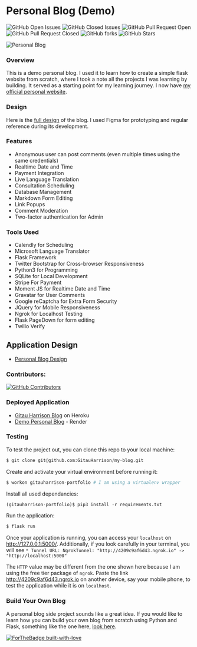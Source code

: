 # Personal Blog (Demo)

![GitHub Open Issues](https://img.shields.io/github/issues/GitauHarrison/my-blog) ![GitHub Closed Issues](https://img.shields.io/github/issues-closed/GitauHarrison/my-blog) ![GitHub Pull Request Open](https://img.shields.io/github/issues-pr/GitauHarrison/my-blog) ![GitHub Pull Request Closed](https://img.shields.io/github/issues-pr-closed/GitauHarrison/my-blog) ![GitHub forks](https://img.shields.io/github/forks/GitauHarrison/my-blog) ![GitHub Stars](https://img.shields.io/github/stars/GitauHarrison/my-blog)

![Personal Blog](app/static/images/personal_blog.gif)

### Overview
This is a demo personal blog. I used it to learn how to create a simple flask website from scratch, where I took a note all the projects I was learning by building. It served as a starting point for my learning journey. I now have [my official personal website](https://gitauharrison.com).

### Design
Here is the  [full design](https://www.figma.com/proto/7crZ9XsIKbcptPwzuCxwDJ/Personal-Blog%2FPortfolio?node-id=1%3A2&scaling=min-zoom&page-id=0%3A1) of the blog. I used Figma for prototyping and regular reference during its development.

### Features
* Anonymous user can post comments (even multiple times using the same credentials)
* Realtime Date and Time
* Payment Integration
* Live Language Translation
* Consultation Scheduling
* Database Management
* Markdown Form Editing
* Link Popups
* Comment Moderation
* Two-factor authentication for Admin

### Tools Used

* Calendly for Scheduling
* Microsoft Language Translator
* Flask Framework
* Twitter Bootstrap for Cross-browser Responsiveness
* Python3 for Programming
* SQLite for Local Development
* Stripe For Payment
* Moment JS for Realtime Date and Time
* Gravatar for User Comments
* Google reCaptcha for Extra Form Security
* JQuery for Mobile Responsiveness
* Ngrok for Localhost Testing
* Flask PageDown for form editing
* Twilio Verify

## Application Design

* [Personal Blog Design](https://www.figma.com/proto/7crZ9XsIKbcptPwzuCxwDJ/Personal-Blog%2FPortfolio?node-id=0%3A1&scaling=min-zoom&page-id=0%3A1)

### Contributors:

[![GitHub Contributors](https://img.shields.io/github/contributors/GitauHarrison/my-blog)](https://github.com/GitauHarrison/my-blog/graphs/contributors)


### Deployed Application
* [Gitau Harrison Blog](https://gitauharrison-blog.herokuapp.com/home)  on Heroku
* [Demo Personal Blog](https://demo-personal-blog.onrender.com) - Render

### Testing
To test the project out, you can clone this repo to your local machine:

```python
$ git clone git@github.com:GitauHarrison/my-blog.git
```

Create and activate your virtual environment before running it:
```python
$ workon gitauharrison-portfolio # I am using a virtualenv wrapper
```

Install all used dependancies:
```python
(gitauharrison-portfolio)$ pip3 install -r requirements.txt
```

Run the application:
```python
$ flask run
```
Once your application is running, you can access your `localhost` on http://127.0.0.1:5000/. Additionally, if you look carefully in your terminal, you will see `* Tunnel URL: NgrokTunnel: "http://4209c9af6d43.ngrok.io" -> "http://localhost:5000"`

The `HTTP` value may be different from the one shown here because I am using the free tier package of `ngrok`. Paste the link http://4209c9af6d43.ngrok.io on another device, say your mobile phone, to test the application while it is on `localhost`.

### Build Your Own Blog

A personal blog side project sounds like a great idea. If you would like to learn how you can build your own blog from scratch using Python and Flask, something like the one here, [look here](https://github.com/GitauHarrison/notes/blob/master/web_development/personal_blog/personal_blog.md).

[![ForTheBadge built-with-love](http://ForTheBadge.com/images/badges/built-with-love.svg)](https://github.com/GitauHarrison/my-blog)